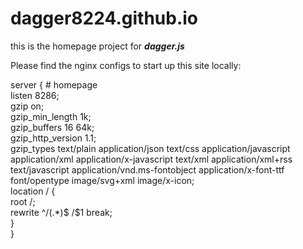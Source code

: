 # dagger8224.github.io
this is the homepage project for ***dagger.js***

Please find the nginx configs to start up this site locally:

server { # homepage  
    listen 8286;  
    gzip on;  
    gzip_min_length 1k;  
    gzip_buffers 16 64k;  
    gzip_http_version 1.1;  
    gzip_types text/plain application/json text/css application/javascript application/xml application/x-javascript text/xml application/xml+rss text/javascript application/vnd.ms-fontobject application/x-font-ttf font/opentype image/svg+xml image/x-icon;  
    location / {  
        root /;  
        rewrite ^/(.*)$ ***<your-install-location>***/$1 break;  
    }  
}

